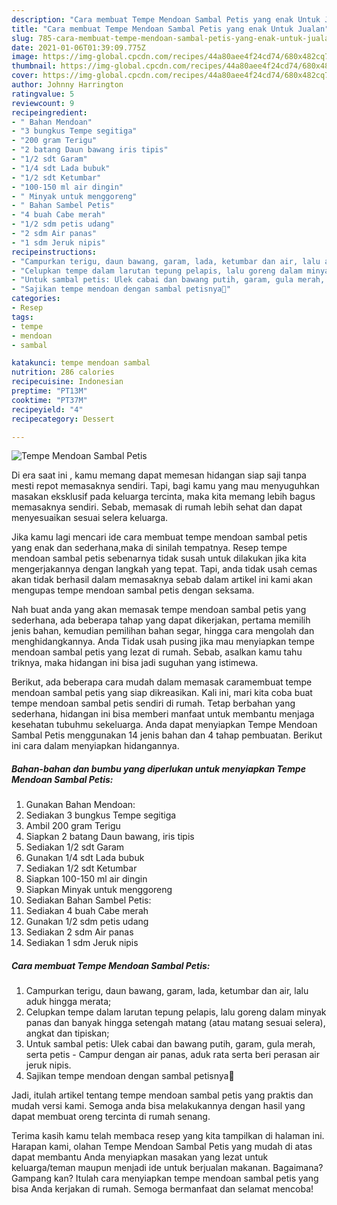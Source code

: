 ```yaml
---
description: "Cara membuat Tempe Mendoan Sambal Petis yang enak Untuk Jualan"
title: "Cara membuat Tempe Mendoan Sambal Petis yang enak Untuk Jualan"
slug: 785-cara-membuat-tempe-mendoan-sambal-petis-yang-enak-untuk-jualan
date: 2021-01-06T01:39:09.775Z
image: https://img-global.cpcdn.com/recipes/44a80aee4f24cd74/680x482cq70/tempe-mendoan-sambal-petis-foto-resep-utama.jpg
thumbnail: https://img-global.cpcdn.com/recipes/44a80aee4f24cd74/680x482cq70/tempe-mendoan-sambal-petis-foto-resep-utama.jpg
cover: https://img-global.cpcdn.com/recipes/44a80aee4f24cd74/680x482cq70/tempe-mendoan-sambal-petis-foto-resep-utama.jpg
author: Johnny Harrington
ratingvalue: 5
reviewcount: 9
recipeingredient:
- " Bahan Mendoan"
- "3 bungkus Tempe segitiga"
- "200 gram Terigu"
- "2 batang Daun bawang iris tipis"
- "1/2 sdt Garam"
- "1/4 sdt Lada bubuk"
- "1/2 sdt Ketumbar"
- "100-150 ml air dingin"
- " Minyak untuk menggoreng"
- " Bahan Sambel Petis"
- "4 buah Cabe merah"
- "1/2 sdm petis udang"
- "2 sdm Air panas"
- "1 sdm Jeruk nipis"
recipeinstructions:
- "Campurkan terigu, daun bawang, garam, lada, ketumbar dan air, lalu aduk hingga merata;"
- "Celupkan tempe dalam larutan tepung pelapis, lalu goreng dalam minyak panas dan banyak hingga setengah matang (atau matang sesuai selera), angkat dan tipiskan;"
- "Untuk sambal petis: Ulek cabai dan bawang putih, garam, gula merah, serta petis Campur dengan air panas, aduk rata serta beri perasan air jeruk nipis."
- "Sajikan tempe mendoan dengan sambal petisnya🥰"
categories:
- Resep
tags:
- tempe
- mendoan
- sambal

katakunci: tempe mendoan sambal 
nutrition: 286 calories
recipecuisine: Indonesian
preptime: "PT13M"
cooktime: "PT37M"
recipeyield: "4"
recipecategory: Dessert

---
```



![Tempe Mendoan Sambal Petis](https://img-global.cpcdn.com/recipes/44a80aee4f24cd74/680x482cq70/tempe-mendoan-sambal-petis-foto-resep-utama.jpg)

Di era  saat ini , kamu memang dapat memesan hidangan siap saji tanpa mesti repot memasaknya sendiri. Tapi, bagi kamu yang mau menyuguhkan masakan eksklusif pada keluarga tercinta, maka kita memang lebih bagus memasaknya sendiri. Sebab, memasak di rumah lebih sehat dan dapat menyesuaikan sesuai selera keluarga.

Jika kamu lagi mencari ide cara membuat tempe mendoan sambal petis yang enak dan sederhana,maka di sinilah tempatnya. Resep tempe mendoan sambal petis  sebenarnya tidak susah untuk dilakukan jika kita mengerjakannya dengan langkah yang tepat. Tapi, anda tidak usah cemas akan tidak berhasil dalam memasaknya 
sebab dalam artikel ini kami akan mengupas tempe mendoan sambal petis dengan seksama.  



Nah buat anda yang akan memasak tempe mendoan sambal petis yang sederhana, ada beberapa tahap yang dapat dikerjakan, pertama memilih jenis bahan, kemudian pemilihan bahan segar, hingga cara mengolah dan menghidangkannya. Anda Tidak usah pusing jika mau menyiapkan tempe mendoan sambal petis yang lezat di rumah. Sebab, asalkan kamu  tahu triknya, maka hidangan ini bisa jadi suguhan yang istimewa.

Berikut, ada beberapa cara mudah dalam memasak caramembuat tempe mendoan sambal petis yang siap dikreasikan. Kali ini, mari kita coba buat tempe mendoan sambal petis sendiri di rumah. Tetap berbahan yang sederhana, hidangan ini bisa memberi manfaat untuk membantu menjaga kesehatan tubuhmu sekeluarga. Anda dapat menyiapkan Tempe Mendoan Sambal Petis menggunakan 14 jenis bahan dan 4 tahap pembuatan. Berikut ini cara dalam menyiapkan hidangannya.

<!--inarticleads1-->

##### Bahan-bahan dan bumbu yang diperlukan untuk menyiapkan Tempe Mendoan Sambal Petis:

1. Gunakan  Bahan Mendoan:
1. Sediakan 3 bungkus Tempe segitiga
1. Ambil 200 gram Terigu
1. Siapkan 2 batang Daun bawang, iris tipis
1. Sediakan 1/2 sdt Garam
1. Gunakan 1/4 sdt Lada bubuk
1. Sediakan 1/2 sdt Ketumbar
1. Siapkan 100-150 ml air dingin
1. Siapkan  Minyak untuk menggoreng
1. Sediakan  Bahan Sambel Petis:
1. Sediakan 4 buah Cabe merah
1. Gunakan 1/2 sdm petis udang
1. Sediakan 2 sdm Air panas
1. Sediakan 1 sdm Jeruk nipis




<!--inarticleads2-->

##### Cara membuat Tempe Mendoan Sambal Petis:

1. Campurkan terigu, daun bawang, garam, lada, ketumbar dan air, lalu aduk hingga merata;
1. Celupkan tempe dalam larutan tepung pelapis, lalu goreng dalam minyak panas dan banyak hingga setengah matang (atau matang sesuai selera), angkat dan tipiskan;
1. Untuk sambal petis: Ulek cabai dan bawang putih, garam, gula merah, serta petis - Campur dengan air panas, aduk rata serta beri perasan air jeruk nipis.
1. Sajikan tempe mendoan dengan sambal petisnya🥰




Jadi, itulah artikel tentang  tempe mendoan sambal petis  yang praktis dan mudah versi kami. Semoga anda bisa melakukannya dengan hasil yang dapat membuat oreng tercinta di rumah senang. 

Terima kasih kamu telah membaca resep yang kita tampilkan di halaman ini. Harapan kami, olahan  Tempe Mendoan Sambal Petis yang mudah di atas dapat membantu Anda menyiapkan masakan yang lezat untuk keluarga/teman maupun menjadi ide untuk berjualan makanan. Bagaimana? Gampang kan? Itulah cara menyiapkan tempe mendoan sambal petis yang bisa Anda kerjakan di rumah. Semoga bermanfaat dan selamat mencoba!

